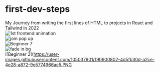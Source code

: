 # first-dev-steps
My Journey from writing the first lines of HTML to projects in React and Tailwind in 2022
<br/>
![1st frontend animation](https://user-images.githubusercontent.com/105037901/190900661-62e826c8-db82-4958-9832-3cb722213df2.PNG)
<br/>
![join pop up](https://user-images.githubusercontent.com/105037901/190900846-4fd1074f-6e22-4de0-b747-79d5fcda1190.gif)
<br/>
![Beginner 7](https://user-images.githubusercontent.com/105037901/190900742-6f2a722f-a859-478b-af91-9b0e4eb55a4f.PNG)
<br/>
![fade in bg](https://user-images.githubusercontent.com/105037901/190900773-271d796e-19c9-4c4e-b1f0-48ada88f6ab9.gif)
<br/>
![Beginner 2](https://user-images.githubusercontent.com/105037901/190900802-4d5fb30d-a2ce-4e28-a872-9e5774966ac5.PNG

